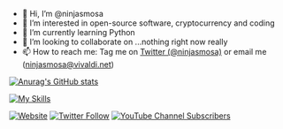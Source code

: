 - 👋 Hi, I’m @ninjasmosa
- 👀 I’m interested in open-source software, cryptocurrency and coding
- 🌱 I’m currently learning Python
- 💞️ I’m looking to collaborate on ...nothing right now really
- 📫 How to reach me: Tag me on [Twitter (@ninjasmosa)](https://twitter.com/ninjasmosa) or email me (ninjasmosa@vivaldi.net)

[![Anurag's GitHub stats](https://github-readme-stats.vercel.app/api?username=ninjasmosa&show_icons=true&theme=radical)](https://github.com/anuraghazra/github-readme-stats)

[![My Skills](https://skillicons.dev/icons?i=py)](https://skillicons.dev)

[![Website](https://img.shields.io/website?url=https%3A%2F%2Fninjasmosa.com)](https://ninjasmosa.com) [![Twitter Follow](https://img.shields.io/twitter/follow/ninjasmosa?style=social)](https://twitter.com/ninjasmosa) [![YouTube Channel Subscribers](https://img.shields.io/youtube/channel/subscribers/UCUU5vDID2lyUkTbeU4ry-CQ?style=social)](https://www.youtube.com/channel/UCUU5vDID2lyUkTbeU4ry-CQ)

<!---
ninjasmosa/ninjasmosa is a ✨ special ✨ repository because its `README.md` (this file) appears on your GitHub profile.
You can click the Preview link to take a look at your changes.
--->
